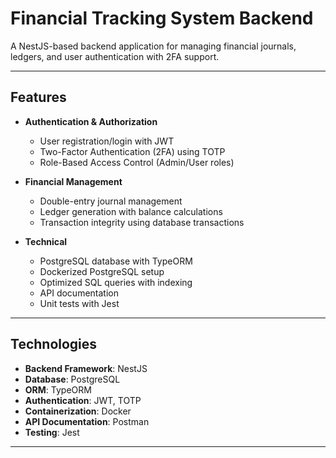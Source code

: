 # Financial Tracking System Backend

A NestJS-based backend application for managing financial journals, ledgers, and user authentication with 2FA support.

---

## Features

- **Authentication & Authorization**
  - User registration/login with JWT
  - Two-Factor Authentication (2FA) using TOTP
  - Role-Based Access Control (Admin/User roles)
  
- **Financial Management**
  - Double-entry journal management
  - Ledger generation with balance calculations
  - Transaction integrity using database transactions

- **Technical**
  - PostgreSQL database with TypeORM
  - Dockerized PostgreSQL setup
  - Optimized SQL queries with indexing
  - API documentation
  - Unit tests with Jest

---

## Technologies

- **Backend Framework**: NestJS
- **Database**: PostgreSQL
- **ORM**: TypeORM
- **Authentication**: JWT, TOTP
- **Containerization**: Docker
- **API Documentation**: Postman
- **Testing**: Jest

---
